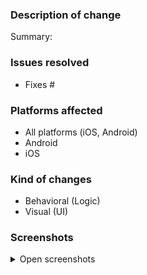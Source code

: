 ### Description of change

<!-- Please provide summary of the changes -->
Summary: 

### Issues resolved

<!-- List all related issue numbers here -->
- Fixes #

### Platforms affected

<!-- Remove unnecessary items -->
- All platforms (iOS, Android)
- Android
- iOS

### Kind of changes

<!-- Remove unnecessary items -->
- Behavioral (Logic)
- Visual (UI)

### Screenshots

<!-- If there are visual changes, please add screenshots -->
<details>
 <summary>Open screenshots</summary>
 
 <!-- Screenshots here -->
 
</details>
